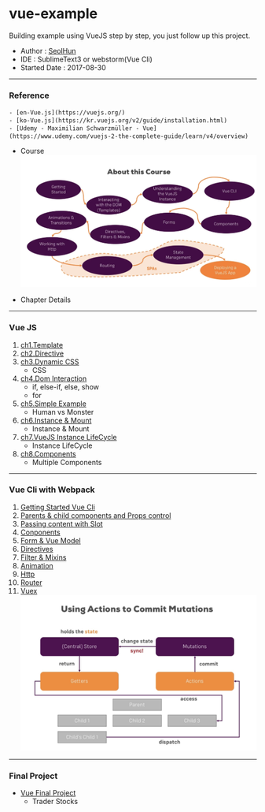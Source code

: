 # vue-example
Building example using VueJS step by step, you just follow up this project.

- Author : [SeolHun](https://github.com/Seolhun)
- IDE : SublimeText3 or webstorm(Vue Cli)
- Started Date : 2017-08-30
---
### Reference
	- [en-Vue.js](https://vuejs.org/)
	- [ko-Vue.js](https://kr.vuejs.org/v2/guide/installation.html)
	- [Udemy - Maximilian Schwarzmüller - Vue](https://www.udemy.com/vuejs-2-the-complete-guide/learn/v4/overview)

- Course
![VueJS Course](readmeimg/course.png)

- Chapter Details
---
### Vue JS
1. [ch1.Template](https://github.com/Seolhun/vue-example/tree/master/vuejs/ch1)
2. [ch2.Directive](https://github.com/Seolhun/vue-example/tree/master/vuejs/ch2)
3. [ch3.Dynamic CSS](https://github.com/Seolhun/vue-example/tree/master/vuejs/ch3)
    - CSS
4. [ch4.Dom Interaction](https://github.com/Seolhun/vue-example/tree/master/vuejs/ch4)
	- if, else-if, else, show
	- for
5. [ch5.Simple Example](https://github.com/Seolhun/vue-example/tree/master/vuejs/ch5***)
    - Human vs Monster
6. [ch6.Instance & Mount](https://github.com/Seolhun/vue-example/tree/master/vuejs/ch6)
    - Instance & Mount
7. [ch7.VueJS Instance LifeCycle](https://github.com/Seolhun/vue-example/tree/master/vuejs/ch7***)
    - Instance LifeCycle
8. [ch8.Components](https://github.com/Seolhun/vue-example/tree/master/vuejs/ch8)
    - Multiple Components

---
### Vue Cli with Webpack
1. [Getting Started Vue Cli](https://github.com/Seolhun/vue-example/tree/master/cli/ch1)
2. [Parents & child components and Props control](https://github.com/Seolhun/vue-example/tree/master/cli/ch2)
3. [Passing content with Slot](https://github.com/Seolhun/vue-example/tree/master/cli/ch3)
4. [Conponents](https://github.com/Seolhun/vue-example/tree/master/cli/ch4)
5. [Form & Vue Model](https://github.com/Seolhun/vue-example/tree/master/cli/ch5)
6. [Directives ](https://github.com/Seolhun/vue-example/tree/master/cli/ch6)
7. [Filter & Mixins](https://github.com/Seolhun/vue-example/tree/master/cli/ch7)
8. [Animation](https://github.com/Seolhun/vue-example/tree/master/cli/ch8)
9. [Http](https://github.com/Seolhun/vue-example/tree/master/cli/ch9)
10. [Router](https://github.com/Seolhun/vue-example/tree/master/cli/ch10)
11. [Vuex](https://github.com/Seolhun/vue-example/tree/master/cli/ch11)
![Vuex Flow](readmeimg/vuex.png)

---
### Final Project
- [Vue Final Project](https://github.com/Seolhun/vue-example/tree/master/cli/final_project)
	- Trader Stocks


